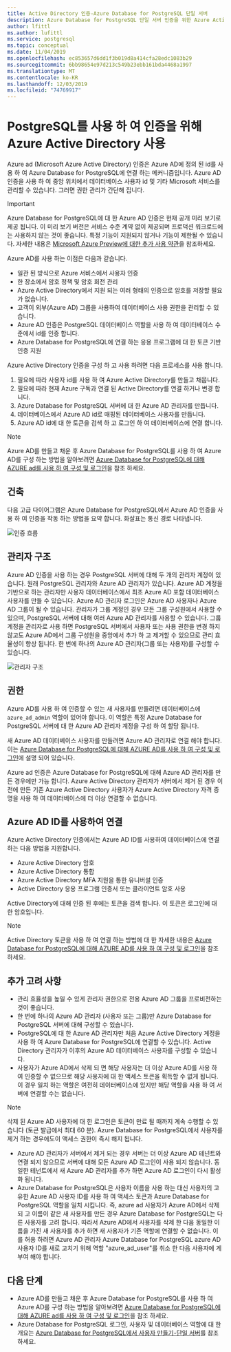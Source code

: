 ```yaml
---
title: Active Directory 인증-Azure Database for PostgreSQL 단일 서버
description: Azure Database for PostgreSQL 단일 서버 인증을 위한 Azure Active Directory의 개념에 대해 알아봅니다.
author: lfittl
ms.author: lufittl
ms.service: postgresql
ms.topic: conceptual
ms.date: 11/04/2019
ms.openlocfilehash: ec853657d6dd1f3b019d8a414cfa28edc1083b29
ms.sourcegitcommit: 6bb98654e97d213c549b23ebb161bda4468a1997
ms.translationtype: MT
ms.contentlocale: ko-KR
ms.lasthandoff: 12/03/2019
ms.locfileid: "74769917"
---
```

# <a name="use-azure-active-directory-for-authenticating-with-postgresql"></a>PostgreSQL를 사용 하 여 인증을 위해 Azure Active Directory 사용

Azure ad (Microsoft Azure Active Directory) 인증은 Azure AD에 정의 된 id를 사용 하 여 Azure Database for PostgreSQL에 연결 하는 메커니즘입니다.
Azure AD 인증을 사용 하 여 중앙 위치에서 데이터베이스 사용자 id 및 기타 Microsoft 서비스를 관리할 수 있습니다. 그러면 권한 관리가 간단해 집니다.

> [!IMPORTANT]
> Azure Database for PostgreSQL에 대 한 Azure AD 인증은 현재 공개 미리 보기로 제공 됩니다.
> 이 미리 보기 버전은 서비스 수준 계약 없이 제공되며 프로덕션 워크로드에는 사용하지 않는 것이 좋습니다. 특정 기능이 지원되지 않거나 기능이 제한될 수 있습니다.
> 자세한 내용은 [Microsoft Azure Preview에 대한 추가 사용 약관](https://azure.microsoft.com/support/legal/preview-supplemental-terms/)을 참조하세요.

Azure AD를 사용 하는 이점은 다음과 같습니다.

- 일관 된 방식으로 Azure 서비스에서 사용자 인증
- 한 장소에서 암호 정책 및 암호 회전 관리
- Azure Active Directory에서 지원 되는 여러 형태의 인증으로 암호를 저장할 필요가 없습니다.
- 고객이 외부(Azure AD) 그룹을 사용하여 데이터베이스 사용 권한을 관리할 수 있습니다.
- Azure AD 인증은 PostgreSQL 데이터베이스 역할을 사용 하 여 데이터베이스 수준에서 id를 인증 합니다.
- Azure Database for PostgreSQL에 연결 하는 응용 프로그램에 대 한 토큰 기반 인증 지원

Azure Active Directory 인증을 구성 하 고 사용 하려면 다음 프로세스를 사용 합니다.

1. 필요에 따라 사용자 id를 사용 하 여 Azure Active Directory를 만들고 채웁니다.
2. 필요에 따라 현재 Azure 구독과 연결 된 Active Directory를 연결 하거나 변경 합니다.
3. Azure Database for PostgreSQL 서버에 대 한 Azure AD 관리자를 만듭니다.
4. 데이터베이스에서 Azure AD id로 매핑된 데이터베이스 사용자를 만듭니다.
5. Azure AD id에 대 한 토큰을 검색 하 고 로그인 하 여 데이터베이스에 연결 합니다.

> [!NOTE]
> Azure AD를 만들고 채운 후 Azure Database for PostgreSQL를 사용 하 여 Azure AD를 구성 하는 방법을 알아보려면 [Azure Database for PostgreSQL에 대해 AZURE ad를 사용 하 여 구성 및 로그인](howto-configure-sign-in-aad-authentication.md)을 참조 하세요.

## <a name="architecture"></a>건축

다음 고급 다이어그램은 Azure Database for PostgreSQL에서 Azure AD 인증을 사용 하 여 인증을 작동 하는 방법을 요약 합니다. 화살표는 통신 경로 나타냅니다.

![인증 흐름][1]

## <a name="administrator-structure"></a>관리자 구조

Azure AD 인증을 사용 하는 경우 PostgreSQL 서버에 대해 두 개의 관리자 계정이 있습니다. 원래 PostgreSQL 관리자와 Azure AD 관리자가 있습니다. Azure AD 계정을 기반으로 하는 관리자만 사용자 데이터베이스에서 최초 Azure AD 포함 데이터베이스 사용자를 만들 수 있습니다. Azure AD 관리자 로그인은 Azure AD 사용자나 Azure AD 그룹이 될 수 있습니다. 관리자가 그룹 계정인 경우 모든 그룹 구성원에서 사용할 수 있으며, PostgreSQL 서버에 대해 여러 Azure AD 관리자를 사용할 수 있습니다. 그룹 계정을 관리자로 사용 하면 PostgreSQL 서버에서 사용자 또는 사용 권한을 변경 하지 않고도 Azure AD에서 그룹 구성원을 중앙에서 추가 하 고 제거할 수 있으므로 관리 효율성이 향상 됩니다. 한 번에 하나의 Azure AD 관리자(그룹 또는 사용자)를 구성할 수 있습니다.

![관리자 구조][2]

## <a name="permissions"></a>권한

Azure AD를 사용 하 여 인증할 수 있는 새 사용자를 만들려면 데이터베이스에 `azure_ad_admin` 역할이 있어야 합니다. 이 역할은 특정 Azure Database for PostgreSQL 서버에 대 한 Azure AD 관리자 계정을 구성 하 여 할당 됩니다.

새 Azure AD 데이터베이스 사용자를 만들려면 Azure AD 관리자로 연결 해야 합니다. 이는 [Azure Database for PostgreSQL에 대해 AZURE AD를 사용 하 여 구성 및 로그인](howto-configure-sign-in-aad-authentication.md)에 설명 되어 있습니다.

Azure ad 인증은 Azure Database for PostgreSQL에 대해 Azure AD 관리자를 만든 경우에만 가능 합니다. Azure Active Directory 관리자가 서버에서 제거 된 경우 이전에 만든 기존 Azure Active Directory 사용자가 Azure Active Directory 자격 증명을 사용 하 여 데이터베이스에 더 이상 연결할 수 없습니다.

## <a name="connecting-using-azure-ad-identities"></a>Azure AD ID를 사용하여 연결

Azure Active Directory 인증에서는 Azure AD ID를 사용하여 데이터베이스에 연결하는 다음 방법을 지원합니다.

- Azure Active Directory 암호
- Azure Active Directory 통합
- Azure Active Directory MFA 지원을 통한 유니버설 인증
- Active Directory 응용 프로그램 인증서 또는 클라이언트 암호 사용

Active Directory에 대해 인증 된 후에는 토큰을 검색 합니다. 이 토큰은 로그인에 대 한 암호입니다.

> [!NOTE]
> Active Directory 토큰을 사용 하 여 연결 하는 방법에 대 한 자세한 내용은 [Azure Database for PostgreSQL에 대해 AZURE AD를 사용 하 여 구성 및 로그인](howto-configure-sign-in-aad-authentication.md)을 참조 하세요.

## <a name="additional-considerations"></a>추가 고려 사항

- 관리 효율성을 높일 수 있게 관리자 권한으로 전용 Azure AD 그룹을 프로비전하는 것이 좋습니다.
- 한 번에 하나의 Azure AD 관리자 (사용자 또는 그룹)만 Azure Database for PostgreSQL 서버에 대해 구성할 수 있습니다.
- PostgreSQL에 대 한 Azure AD 관리자만 처음 Azure Active Directory 계정을 사용 하 여 Azure Database for PostgreSQL에 연결할 수 있습니다. Active Directory 관리자가 이후의 Azure AD 데이터베이스 사용자를 구성할 수 있습니다.
- 사용자가 Azure AD에서 삭제 되 면 해당 사용자는 더 이상 Azure AD를 사용 하 여 인증할 수 없으므로 해당 사용자에 대 한 액세스 토큰을 획득할 수 없게 됩니다. 이 경우 일치 하는 역할은 여전히 데이터베이스에 있지만 해당 역할을 사용 하 여 서버에 연결할 수는 없습니다.
> [!NOTE]
> 삭제 된 Azure AD 사용자에 대 한 로그인은 토큰이 만료 될 때까지 계속 수행할 수 있습니다 (토큰 발급에서 최대 60 분).  Azure Database for PostgreSQL에서 사용자를 제거 하는 경우에도이 액세스 권한이 즉시 해지 됩니다.
- Azure AD 관리자가 서버에서 제거 되는 경우 서버는 더 이상 Azure AD 테넌트와 연결 되지 않으므로 서버에 대해 모든 Azure AD 로그인이 사용 되지 않습니다. 동일한 테넌트에서 새 Azure AD 관리자를 추가 하면 Azure AD 로그인이 다시 활성화 됩니다.
- Azure Database for PostgreSQL은 사용자 이름을 사용 하는 대신 사용자의 고유한 Azure AD 사용자 ID를 사용 하 여 액세스 토큰과 Azure Database for PostgreSQL 역할을 일치 시킵니다. 즉, azure ad 사용자가 Azure AD에서 삭제 되 고 이름이 같은 새 사용자를 만든 경우 Azure Database for PostgreSQL는 다른 사용자를 고려 합니다. 따라서 Azure AD에서 사용자를 삭제 한 다음 동일한 이름을 가진 새 사용자를 추가 하면 새 사용자가 기존 역할에 연결할 수 없습니다. 이를 허용 하려면 Azure AD 관리자 Azure Database for PostgreSQL azure AD 사용자 ID를 새로 고치기 위해 역할 "azure_ad_user"를 취소 한 다음 사용자에 게 부여 해야 합니다.

## <a name="next-steps"></a>다음 단계

- Azure AD를 만들고 채운 후 Azure Database for PostgreSQL를 사용 하 여 Azure AD를 구성 하는 방법을 알아보려면 [Azure Database for PostgreSQL에 대해 AZURE ad를 사용 하 여 구성 및 로그인](howto-configure-sign-in-aad-authentication.md)을 참조 하세요.
- Azure Database for PostgreSQL 로그인, 사용자 및 데이터베이스 역할에 대 한 개요는 [Azure Database for PostgreSQL에서 사용자 만들기-단일 서버](howto-create-users.md)를 참조 하세요.

<!--Image references-->

[1]: ./media/concepts-aad-authentication/authentication-flow.png
[2]: ./media/concepts-aad-authentication/admin-structure.png
